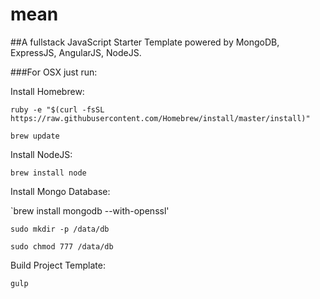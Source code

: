 # mean

##A fullstack JavaScript Starter Template powered by MongoDB, ExpressJS, AngularJS, NodeJS.


###For OSX just run:

Install Homebrew:

`ruby -e "$(curl -fsSL https://raw.githubusercontent.com/Homebrew/install/master/install)"`

`brew update`

Install NodeJS:

`brew install node`

Install Mongo Database:

`brew install mongodb --with-openssl'

`sudo mkdir -p /data/db`

`sudo chmod 777 /data/db`

Build Project Template:

`gulp`